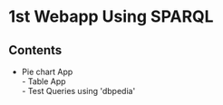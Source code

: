 # 1st Webapp Using SPARQL

## Contents
- Pie chart App
</br> - Table App
</br> - Test Queries using 'dbpedia'
